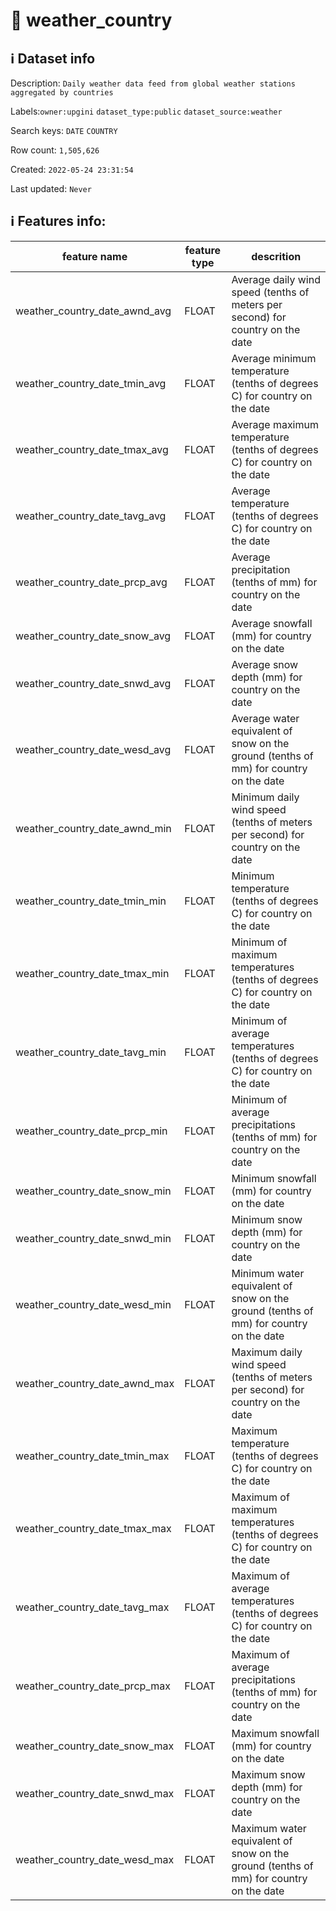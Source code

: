 # 📖 weather_country 
## ℹ️ Dataset info 
Description: `Daily weather data feed from global weather stations aggregated by countries` 

Labels:`owner:upgini` `dataset_type:public` `dataset_source:weather` 

Search keys: `DATE` `COUNTRY`

Row count: `1,505,626`

Created: `2022-05-24 23:31:54` 

Last updated: `Never` 

## ℹ️ Features info:
|feature name|feature type|descrition|
|---|---|---|
|weather_country_date_awnd_avg|FLOAT|Average daily wind speed (tenths of meters per second) for country on the date|
|weather_country_date_tmin_avg|FLOAT|Average minimum temperature (tenths of degrees C) for country on the date|
|weather_country_date_tmax_avg|FLOAT|Average maximum temperature (tenths of degrees C) for country on the date|
|weather_country_date_tavg_avg|FLOAT|Average temperature (tenths of degrees C) for country on the date|
|weather_country_date_prcp_avg|FLOAT|Average precipitation (tenths of mm) for country on the date|
|weather_country_date_snow_avg|FLOAT|Average snowfall (mm) for country on the date|
|weather_country_date_snwd_avg|FLOAT|Average snow depth (mm) for country on the date|
|weather_country_date_wesd_avg|FLOAT|Average water equivalent of snow on the ground (tenths of mm) for country on the date|
|weather_country_date_awnd_min|FLOAT|Minimum daily wind speed (tenths of meters per second) for country on the date|
|weather_country_date_tmin_min|FLOAT|Minimum temperature (tenths of degrees C) for country on the date|
|weather_country_date_tmax_min|FLOAT|Minimum of maximum temperatures (tenths of degrees C) for country on the date|
|weather_country_date_tavg_min|FLOAT|Minimum of average temperatures (tenths of degrees C) for country on the date|
|weather_country_date_prcp_min|FLOAT|Minimum of average precipitations (tenths of mm) for country on the date|
|weather_country_date_snow_min|FLOAT|Minimum snowfall (mm) for country on the date|
|weather_country_date_snwd_min|FLOAT|Minimum snow depth (mm) for country on the date|
|weather_country_date_wesd_min|FLOAT|Minimum water equivalent of snow on the ground (tenths of mm) for country on the date|
|weather_country_date_awnd_max|FLOAT|Maximum daily wind speed (tenths of meters per second) for country on the date|
|weather_country_date_tmin_max|FLOAT|Maximum temperature (tenths of degrees C) for country on the date|
|weather_country_date_tmax_max|FLOAT|Maximum of maximum temperatures (tenths of degrees C) for country on the date|
|weather_country_date_tavg_max|FLOAT|Maximum of average temperatures (tenths of degrees C) for country on the date|
|weather_country_date_prcp_max|FLOAT|Maximum of average precipitations (tenths of mm) for country on the date|
|weather_country_date_snow_max|FLOAT|Maximum snowfall (mm) for country on the date|
|weather_country_date_snwd_max|FLOAT|Maximum snow depth (mm) for country on the date|
|weather_country_date_wesd_max|FLOAT|Maximum water equivalent of snow on the ground (tenths of mm) for country on the date|
